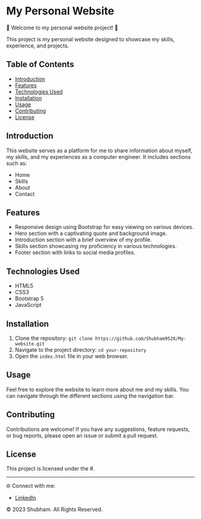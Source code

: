 # My Personal Website

🌟 Welcome to my personal website project! 🚀

This project is my personal website designed to showcase my skills, experience, and projects.

## Table of Contents

- [Introduction](#introduction)
- [Features](#features)
- [Technologies Used](#technologies-used)
- [Installation](#installation)
- [Usage](#usage)
- [Contributing](#contributing)
- [License](#license)

## Introduction

This website serves as a platform for me to share information about myself, my skills, and my experiences as a computer engineer. It includes sections such as:
- Home
- Skills
- About
- Contact

## Features

- Responsive design using Bootstrap for easy viewing on various devices.
- Hero section with a captivating quote and background image.
- Introduction section with a brief overview of my profile.
- Skills section showcasing my proficiency in various technologies.
- Footer section with links to social media profiles.

## Technologies Used

- HTML5
- CSS3
- Bootstrap 5
- JavaScript

## Installation

1. Clone the repository: `git clone https://github.com/Shubham9528/My-website.git`
2. Navigate to the project directory: `cd your-repository`
3. Open the `index.html` file in your web browser.

## Usage

Feel free to explore the website to learn more about me and my skills. You can navigate through the different sections using the navigation bar.

## Contributing

Contributions are welcome! If you have any suggestions, feature requests, or bug reports, please open an issue or submit a pull request.

## License

This project is licensed under the #.

---

🌐 Connect with me:
- [LinkedIn](inkedin.com/in/shubham-shinde25)

© 2023 Shubham. All Rights Reserved.
